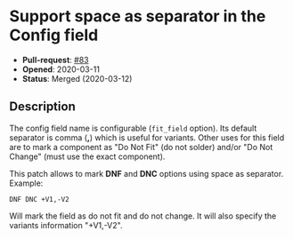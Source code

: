 # Support space as separator in the Config field

- **Pull-request**: [#83](https://github.com/SchrodingersGat/KiBoM/pull/83)
- **Opened**: 2020-03-11
- **Status**: Merged (2020-03-12)

## Description

The config field name is configurable (`fit_field` option).
Its default separator is comma (**,**) which is useful for variants.
Other uses for this field are to mark a component as "Do Not Fit" (do not solder) and/or "Do Not Change" (must use the exact component).

This patch allows to mark **DNF** and **DNC** options using space as separator. Example:

```
DNF DNC +V1,-V2
```

Will mark the field as do not fit and do not change. It will also specify the variants information "+V1,-V2".

